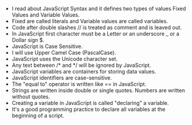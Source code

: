 * I read about JavaScript Syntax and it defines two types of values Fixed Values and Variable Values. 
* Fixed are called literals and Variable values are called variables.
* Code after double slashes // is treated as comment and is leaved out.
* In JavaScript first character must be a Letter or an underscore _ or a Dollar sign $.
* JavaScript is Case Sensitive.
* I will use Upper Camel Case (PascalCase).
* JavaScript uses the Unicode character set.
* Any text between /* and */ will be ignored by JavaScript.
* JavaScript variables are containers for storing data values.
* JavaScript identifiers are case-sensitive.
* The "equal to" operator is written like == in JavaScript.
* Strings are written inside double or single quotes. Numbers are written without quotes.
* Creating a variable in JavaScript is called "declaring" a variable.
* It's a good programming practice to declare all variables at the beginning of a script.